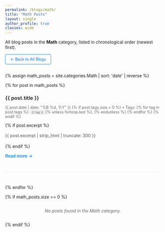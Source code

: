 ```yaml
---
permalink: /blogs/math/
title: "Math Posts"
layout: single
author_profile: true
classes: wide
---
```


All blog posts in the **Math** category, listed in chronological order (newest first).

<p style="margin-bottom: 2em;">
  <a href="{{ '/blogs/' | relative_url }}" class="btn btn-outline">&larr; Back to All Blogs</a>
</p>

{% assign math_posts = site.categories.Math | sort: 'date' | reverse %}

{% for post in math_posts %}
  <article class="post-item">
    <h3><a href="{{ post.url | relative_url }}" rel="permalink">{{ post.title }}</a></h3>
    <p class="post-meta">
      <time datetime="{{ post.date | date_to_xmlschema }}">{{ post.date | date: "%B %d, %Y" }}</time>
      {% if post.tags.size > 0 %}
        • Tags: 
        {% for tag in post.tags %}
          <span class="tag">{{ tag }}</span>{% unless forloop.last %}, {% endunless %}
        {% endfor %}
      {% endif %}
    </p>
    {% if post.excerpt %}
      <p class="post-excerpt">{{ post.excerpt | strip_html | truncate: 300 }}</p>
    {% endif %}
    <p><a href="{{ post.url | relative_url }}" class="read-more">Read more &rarr;</a></p>
  </article>
{% endfor %}

{% if math_posts.size == 0 %}
  <p class="no-posts">No posts found in the Math category.</p>
{% endif %}

<style>
.post-item {
  margin-bottom: 3em;
  padding-bottom: 2em;
  border-bottom: 1px solid #eee;
}

.post-item h3 {
  margin-bottom: 0.5em;
  color: #333;
}

.post-item h3 a {
  text-decoration: none;
  color: inherit;
}

.post-item h3 a:hover {
  color: #007bff;
}

.post-meta {
  color: #666;
  font-size: 0.9em;
  margin-bottom: 1em;
}

.tag {
  background-color: #f0f0f0;
  padding: 2px 6px;
  border-radius: 3px;
  font-size: 0.8em;
}

.post-excerpt {
  color: #555;
  line-height: 1.6;
  margin-bottom: 1em;
}

.read-more {
  color: #007bff;
  text-decoration: none;
  font-weight: 500;
}

.read-more:hover {
  text-decoration: underline;
}

.btn {
  display: inline-block;
  padding: 8px 16px;
  text-decoration: none;
  border-radius: 4px;
  font-size: 0.9em;
  transition: all 0.3s;
}

.btn-outline {
  background-color: transparent;
  color: #007bff;
  border: 1px solid #007bff;
}

.btn-outline:hover {
  background-color: #007bff;
  color: white;
}

.no-posts {
  text-align: center;
  color: #666;
  font-style: italic;
  margin: 2em 0;
}
</style>